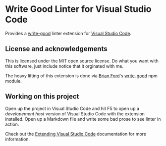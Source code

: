 # Write Good Linter for Visual Studio Code

Provides a [write-good](https://github.com/btford/write-good) linter extension for
[Visual Studio Code](https://code.visualstudio.com/). 

## License and acknowledgements

This is licensed under the MIT open source license. 
Do what you want with this software, just include notice that it orginated with me.

The heavy lifting of this extension is done via [Brian Ford](https://twitter.com/briantford)'s
[write-good](https://www.npmjs.com/package/write-good) npm module. 

## Working on this project

Open up the project in Visual Studio Code and hit F5 to open up a *developement host*
version of Visual Studio Code with the extension installed. Open up a Markdown file
and write some bad prose to see linter in action.

Check out the [Extending Visual Studio Code](https://code.visualstudio.com/Docs/extensions/overview) documentation for more information.
